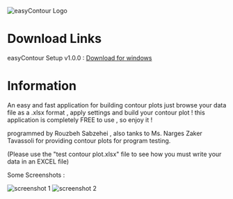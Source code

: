 ![easyContour Logo](http://s12.picofile.com/file/8398691218/logo.png)

# Download Links
easyContour Setup v1.0.0 : [Download for windows](docs/CONTRIBUTING.md)

# Information
An easy and fast application for building contour plots
just browse your data file as a .xlsx format , apply settings and build your contour plot !
this application is completely FREE to use , so enjoy it !

programmed by Rouzbeh Sabzehei , also tanks to Ms. Narges Zaker Tavassoli for providing contour plots for program testing.

(Please use the "test contour plot.xlsx" file to see how you must write your data in an EXCEL file)

Some Screenshots :

![screenshot 1](http://s13.picofile.com/file/8398692526/1.PNG)
![screenshot 2](http://s13.picofile.com/file/8398692534/2.PNG)
